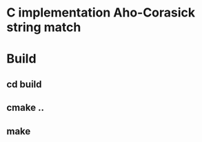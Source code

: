 C implementation Aho-Corasick string match
======================

# Build
## cd build
## cmake ..
## make
